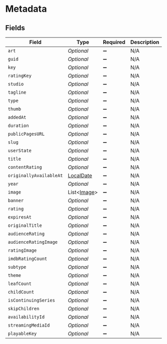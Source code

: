 # Metadata


## Fields

| Field                                                                           | Type                                                                            | Required                                                                        | Description                                                                     |
| ------------------------------------------------------------------------------- | ------------------------------------------------------------------------------- | ------------------------------------------------------------------------------- | ------------------------------------------------------------------------------- |
| `art`                                                                           | *Optional<String>*                                                              | :heavy_minus_sign:                                                              | N/A                                                                             |
| `guid`                                                                          | *Optional<String>*                                                              | :heavy_minus_sign:                                                              | N/A                                                                             |
| `key`                                                                           | *Optional<String>*                                                              | :heavy_minus_sign:                                                              | N/A                                                                             |
| `ratingKey`                                                                     | *Optional<String>*                                                              | :heavy_minus_sign:                                                              | N/A                                                                             |
| `studio`                                                                        | *Optional<String>*                                                              | :heavy_minus_sign:                                                              | N/A                                                                             |
| `tagline`                                                                       | *Optional<String>*                                                              | :heavy_minus_sign:                                                              | N/A                                                                             |
| `type`                                                                          | *Optional<String>*                                                              | :heavy_minus_sign:                                                              | N/A                                                                             |
| `thumb`                                                                         | *Optional<String>*                                                              | :heavy_minus_sign:                                                              | N/A                                                                             |
| `addedAt`                                                                       | *Optional<Integer>*                                                             | :heavy_minus_sign:                                                              | N/A                                                                             |
| `duration`                                                                      | *Optional<Integer>*                                                             | :heavy_minus_sign:                                                              | N/A                                                                             |
| `publicPagesURL`                                                                | *Optional<String>*                                                              | :heavy_minus_sign:                                                              | N/A                                                                             |
| `slug`                                                                          | *Optional<String>*                                                              | :heavy_minus_sign:                                                              | N/A                                                                             |
| `userState`                                                                     | *Optional<Boolean>*                                                             | :heavy_minus_sign:                                                              | N/A                                                                             |
| `title`                                                                         | *Optional<String>*                                                              | :heavy_minus_sign:                                                              | N/A                                                                             |
| `contentRating`                                                                 | *Optional<String>*                                                              | :heavy_minus_sign:                                                              | N/A                                                                             |
| `originallyAvailableAt`                                                         | [LocalDate](https://docs.oracle.com/javase/8/docs/api/java/time/LocalDate.html) | :heavy_minus_sign:                                                              | N/A                                                                             |
| `year`                                                                          | *Optional<Integer>*                                                             | :heavy_minus_sign:                                                              | N/A                                                                             |
| `image`                                                                         | List<[Image](../../models/operations/Image.md)>                                 | :heavy_minus_sign:                                                              | N/A                                                                             |
| `banner`                                                                        | *Optional<String>*                                                              | :heavy_minus_sign:                                                              | N/A                                                                             |
| `rating`                                                                        | *Optional<Double>*                                                              | :heavy_minus_sign:                                                              | N/A                                                                             |
| `expiresAt`                                                                     | *Optional<Integer>*                                                             | :heavy_minus_sign:                                                              | N/A                                                                             |
| `originalTitle`                                                                 | *Optional<String>*                                                              | :heavy_minus_sign:                                                              | N/A                                                                             |
| `audienceRating`                                                                | *Optional<Double>*                                                              | :heavy_minus_sign:                                                              | N/A                                                                             |
| `audienceRatingImage`                                                           | *Optional<String>*                                                              | :heavy_minus_sign:                                                              | N/A                                                                             |
| `ratingImage`                                                                   | *Optional<String>*                                                              | :heavy_minus_sign:                                                              | N/A                                                                             |
| `imdbRatingCount`                                                               | *Optional<Integer>*                                                             | :heavy_minus_sign:                                                              | N/A                                                                             |
| `subtype`                                                                       | *Optional<String>*                                                              | :heavy_minus_sign:                                                              | N/A                                                                             |
| `theme`                                                                         | *Optional<String>*                                                              | :heavy_minus_sign:                                                              | N/A                                                                             |
| `leafCount`                                                                     | *Optional<Integer>*                                                             | :heavy_minus_sign:                                                              | N/A                                                                             |
| `childCount`                                                                    | *Optional<Integer>*                                                             | :heavy_minus_sign:                                                              | N/A                                                                             |
| `isContinuingSeries`                                                            | *Optional<Boolean>*                                                             | :heavy_minus_sign:                                                              | N/A                                                                             |
| `skipChildren`                                                                  | *Optional<Boolean>*                                                             | :heavy_minus_sign:                                                              | N/A                                                                             |
| `availabilityId`                                                                | *Optional<String>*                                                              | :heavy_minus_sign:                                                              | N/A                                                                             |
| `streamingMediaId`                                                              | *Optional<String>*                                                              | :heavy_minus_sign:                                                              | N/A                                                                             |
| `playableKey`                                                                   | *Optional<String>*                                                              | :heavy_minus_sign:                                                              | N/A                                                                             |